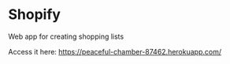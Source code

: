 # Shopify
Web app for creating shopping lists

Access it here: https://peaceful-chamber-87462.herokuapp.com/
